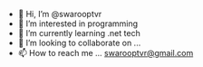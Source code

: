 - 👋 Hi, I’m @swarooptvr
- 👀 I’m interested in programming
- 🌱 I’m currently learning .net tech
- 💞️ I’m looking to collaborate on ...
- 📫 How to reach me ... swarooptvr@gmail.com

<!---
swarooptvr/swarooptvr is a ✨ special ✨ repository because its `README.md` (this file) appears on your GitHub profile.
You can click the Preview link to take a look at your changes.
--->
